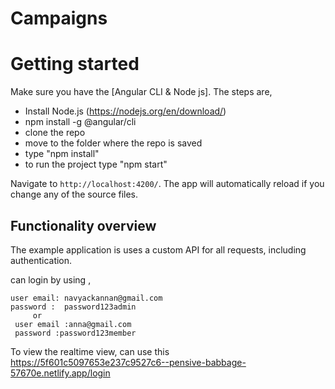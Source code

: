 # Campaigns
# Getting started

Make sure you have the [Angular CLI & Node js]. The steps are,
 * Install Node.js (https://nodejs.org/en/download/)
 * npm install -g @angular/cli
 * clone the repo
 * move to the folder where the repo is saved
 * type "npm install"
 * to run the project type "npm start"
 
 Navigate to `http://localhost:4200/`. The app will automatically reload if you change any of the source files.

## Functionality overview

The example application is  uses a custom API for all requests, including authentication. 

can login by using ,

    user email: navyackannan@gmail.com
    password :  password123admin  
         or 
     user email :anna@gmail.com
     password :password123member


To view the realtime view, can use this 
https://5f601c5097653e237c9527c6--pensive-babbage-57670e.netlify.app/login
